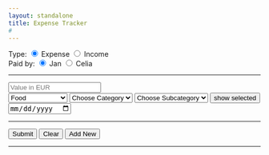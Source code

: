 ```yaml
---
layout: standalone
title: Expense Tracker
# 
---
```


<script type="text/javascript">  
	var subcategory = {
		Mobile: ["Nokia","Redmi","Samsung"],
		Clothes: ["Shirt","Pant","T-shirt"]
	}
	function makeSubmenu(value) {
		if(value.length==0) document.getElementById("categorySelect").innerHTML = "<option></option>";
		else {
			var citiesOptions = "";
			for(categoryId in subcategory[value]) {
				citiesOptions+="<option>"+subcategory[value][categoryId]+"</option>";
			}
			document.getElementById("categorySelect").innerHTML = citiesOptions;
		}
	}
	function displaySelected() { 
		var country = document.getElementById("category").value;
		var city = document.getElementById("categorySelect").value;
		alert(country+"\n"+city);
	}
	function resetSelection() {
		document.getElementById("category").selectedIndex = 0;
		document.getElementById("categorySelect").selectedIndex = 0;
	}
</script>

<FORM id="myForm" action="https://script.google.com/macros/s/AKfycbxpE4LM1f_-t8h1Zd-WWl4UXNCLirSi55lWxlcWeACqlCvGLBak/exec">
  Type: 
    <input type="radio" name="type" value="Expense" checked> Expense
    <input type="radio" name="type" value="Income"> Income
  <br>
  Paid by: 
    <input type="radio" name="paid_by" value="Jan" checked> Jan
    <input type="radio" name="paid_by" value="Celia"> Celia
  <br>
  <hr>  
    <input type="number" name="value" min="0" step="0.01" placeholder="Value in EUR" required> 
  <br>
    <select name="category">
      <option value="Food">Food</option>
      <option value="Purchases">Purchases</option>
      <option value="Transportation">Transportation</option>
      <option value="Entertainment">Entertainment</option>
      <option value="Travel">Travel</option>
      <option value="Fixed Payments">Fixed Payments</option>
      <option value="Others">Others</option>
    </select>
  <select id="category" size="1" onchange="makeSubmenu(this.value)">
	<option value="" disabled selected>Choose Category</option>
	<option>Mobile</option>
	<option>Clothes</option>
  </select>
  <select id="categorySelect" size="1" >
	<option value="" disabled selected>Choose Subcategory</option>
	<option></option>
  </select>
 <button onclick="displaySelected()">show selected</button>
  <br>
    <input type="date" name="date">
  <br>
  <hr>
  <input type="submit" id="mySubmit" value="Submit">  
  <input type="reset" value="Clear">
  <INPUT TYPE="button" onClick="history.go(0)" VALUE="Add New">
  <hr>
</FORM>

<p><span id="myConf"></span></p>


<script src="//ajax.googleapis.com/ajax/libs/jquery/1.9.1/jquery.min.js"></script>

<script type="text/javascript">
$(document).ready(function(){
    // References:
    var $form = $('#myForm');
    var $conf = $('#myConf');
    var $subm = $('#mySubmit');
    var $impt = $form.find(':input').not(':button, :submit, :reset, :hidden');
 // Submit function:
    $form.submit(function(){
        $.post($(this).attr('action'), $(this).serialize(), function(response){
      // On success, clear all inputs;
            $impt.val('').attr('value','').removeAttr('checked').removeAttr('selected');
   // Write a confirmation message:
            $conf.html("Submitted!");
   // Disable the submit button:
            $subm.prop('disabled', true);
        },'json');
        return false;
    });
});
</script>




